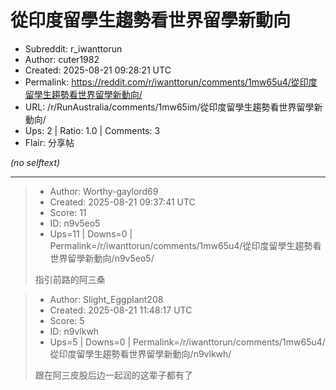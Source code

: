 # 從印度留學生趨勢看世界留學新動向

- Subreddit: r_iwanttorun
- Author: cuter1982
- Created: 2025-08-21 09:28:21 UTC
- Permalink: https://reddit.com/r/iwanttorun/comments/1mw65u4/從印度留學生趨勢看世界留學新動向/
- URL: /r/RunAustralia/comments/1mw65im/從印度留學生趨勢看世界留學新動向/
- Ups: 2 | Ratio: 1.0 | Comments: 3
- Flair: 分享帖

_(no selftext)_

---

> - Author: Worthy-gaylord69
> - Created: 2025-08-21 09:37:41 UTC
> - Score: 11
> - ID: n9v5eo5
> - Ups=11 | Downs=0 | Permalink=/r/iwanttorun/comments/1mw65u4/從印度留學生趨勢看世界留學新動向/n9v5eo5/
>
> 指引前路的阿三桑

> - Author: Slight_Eggplant208
> - Created: 2025-08-21 11:48:17 UTC
> - Score: 5
> - ID: n9vlkwh
> - Ups=5 | Downs=0 | Permalink=/r/iwanttorun/comments/1mw65u4/從印度留學生趨勢看世界留學新動向/n9vlkwh/
>
> 跟在阿三皮股后边一起润的这辈子都有了
